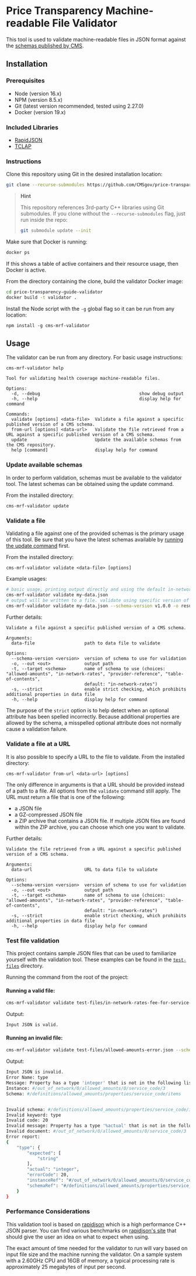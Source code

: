 # Price Transparency Machine-readable File Validator

This tool is used to validate machine-readable files in JSON format against the [schemas published by CMS](https://github.com/CMSgov/price-transparency-guide).

## Installation

### Prerequisites

- Node (version 16.x)
- NPM (version 8.5.x)
- Git (latest version recommended, tested using 2.27.0)
- Docker (version 19.x)

### Included Libraries

- [RapidJSON](https://rapidjson.org)
- [TCLAP](https://tclap.sourceforge.net)

### Instructions

Clone this repository using Git in the desired installation location:

```bash
git clone --recurse-submodules https://github.com/CMSgov/price-transparency-guide-validator.git
```

> **Hint**
>
> This repository references 3rd-party C++ libraries using Git submodules. If you clone without the `--recurse-submodules` flag, just run inside the repo:
>
> ```bash
> git submodule update --init
> ```

Make sure that Docker is running:

```bash
docker ps
```

If this shows a table of active containers and their resource usage, then Docker is active.

From the directory containing the clone, build the validator Docker image:

```bash
cd price-transparency-guide-validator
docker build -t validator .
```

Install the Node script with the `-g` global flag so it can be run from any location:

```
npm install -g cms-mrf-validator
```

## Usage

The validator can be run from any directory. For basic usage instructions:

```
cms-mrf-validator help
```

```
Tool for validating health coverage machine-readable files.

Options:
  -d, --debug                                      show debug output
  -h, --help                                       display help for command

Commands:
  validate [options] <data-file>  Validate a file against a specific published version of a CMS schema.
  from-url [options] <data-url>   Validate the file retrieved from a URL against a specific published version of a CMS schema.
  update                          Update the available schemas from the CMS repository.
  help [command]                  display help for command
```

### Update available schemas

In order to perform validation, schemas must be available to the validator tool. The latest schemas can be obtained using the update command.

From the installed directory:

```
cms-mrf-validator update
```

### Validate a file

Validating a file against one of the provided schemas is the primary usage of this tool. Be sure that you have the latest schemas available by [running the update command](#update-available-schemas) first.

From the installed directory:

```
cms-mrf-validator validate <data-file> [options]
```

Example usages:

```bash
# basic usage, printing output directly and using the default in-network-rates schema with the version specified in the file
cms-mrf-validator validate my-data.json
# output will be written to a file. validate using specific version of allowed-amounts schema
cms-mrf-validator validate my-data.json --schema-version v1.0.0 -o results.txt -t allowed-amounts
```

Further details:

```
Validate a file against a specific published version of a CMS schema.

Arguments:
  data-file                   path to data file to validate

Options:
  --schema-version <version>  version of schema to use for validation
  -o, --out <out>             output path
  -t, --target <schema>       name of schema to use (choices: "allowed-amounts", "in-network-rates", "provider-reference", "table-of-contents",
                              default: "in-network-rates")
  -s, --strict                enable strict checking, which prohibits additional properties in data file
  -h, --help                  display help for command
```

The purpose of the `strict` option is to help detect when an optional attribute has been spelled incorrectly. Because additional properties are allowed by the schema, a misspelled optional attribute does not normally cause a validation failure.

### Validate a file at a URL

It is also possible to specify a URL to the file to validate. From the installed directory:

```
cms-mrf-validator from-url <data-url> [options]
```

The only difference in arguments is that a URL should be provided instead of a path to a file. All options from the `validate` command still apply. The URL must return a file that is one of the following:

- a JSON file
- a GZ-compressed JSON file
- a ZIP archive that contains a JSON file. If multiple JSON files are found within the ZIP archive, you can choose which one you want to validate.

Further details:

```
Validate the file retrieved from a URL against a specific published version of a CMS schema.

Arguments:
  data-url                    URL to data file to validate

Options:
  --schema-version <version>  version of schema to use for validation
  -o, --out <out>             output path
  -t, --target <schema>       name of schema to use (choices: "allowed-amounts", "in-network-rates", "provider-reference", "table-of-contents",
                              default: "in-network-rates")
  -s, --strict                enable strict checking, which prohibits additional properties in data file
  -h, --help                  display help for command
```

### Test file validation

This project contains sample JSON files that can be used to familiarize yourself with the validation tool. These examples can be found in the [`test-files`](https://github.com/CMSgov/price-transparency-guide-validator/tree/documentation/test-files) directory.

Running the command from the root of the project:

#### Running a valid file:

```bash
cms-mrf-validator validate test-files/in-network-rates-fee-for-service-sample.json --schema-version v1.0.0
```

Output:

```
Input JSON is valid.
```

#### Running an invalid file:

```bash
cms-mrf-validator validate test-files/allowed-amounts-error.json --schema-version v1.0.0 -t allowed-amounts
```

Output:

```bash
Input JSON is invalid.
Error Name: type
Message: Property has a type 'integer' that is not in the following list: 'string'.
Instance: #/out_of_network/0/allowed_amounts/0/service_code/3
Schema: #/definitions/allowed_amounts/properties/service_code/items


Invalid schema: #/definitions/allowed_amounts/properties/service_code/items
Invalid keyword: type
Invalid code: 20
Invalid message: Property has a type '%actual' that is not in the following list: '%expected'.
Invalid document: #/out_of_network/0/allowed_amounts/0/service_code/3
Error report:
{
    "type": {
        "expected": [
            "string"
        ],
        "actual": "integer",
        "errorCode": 20,
        "instanceRef": "#/out_of_network/0/allowed_amounts/0/service_code/3",
        "schemaRef": "#/definitions/allowed_amounts/properties/service_code/items"
    }
}
```

### Performance Considerations

This validation tool is based on [rapidjson](https://rapidjson.org/) which is a high performance C++ JSON parser. You can find various benchmarks on [rapidjson's site](https://rapidjson.org/md_doc_performance.html) that should give the user an idea on what to expect when using.

The exact amount of time needed for the validator to run will vary based on input file size and the machine running the validator. On a sample system with a 2.60GHz CPU and 16GB of memory, a typical processing rate is approximately 25 megabytes of input per second.
